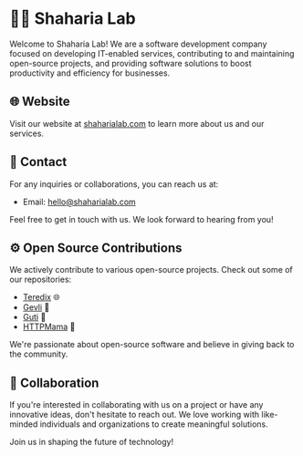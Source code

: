 # 👨‍💻 Shaharia Lab

Welcome to Shaharia Lab! We are a software development company focused on developing IT-enabled services, contributing to and maintaining open-source projects, and providing software solutions to boost productivity and efficiency for businesses.

## 🌐 Website

Visit our website at [shaharialab.com](https://shaharialab.com) to learn more about us and our services.

## 📧 Contact

For any inquiries or collaborations, you can reach us at:

- Email: [hello@shaharialab.com](mailto:hello@shaharialab.com)

Feel free to get in touch with us. We look forward to hearing from you!

## ⚙️ Open Source Contributions

We actively contribute to various open-source projects. Check out some of our repositories:

- [Teredix](https://github.com/shaharia-lab/teredix) 🌐
- [Gevli](https://github.com/shaharia-lab/gevli) 💼
- [Guti](https://github.com/shaharia-lab/guti) 🍴
- [HTTPMama](https://github.com/shaharia-lab/httpmama) 🚀

We're passionate about open-source software and believe in giving back to the community.

## 🤝 Collaboration

If you're interested in collaborating with us on a project or have any innovative ideas, don't hesitate to reach out. We love working with like-minded individuals and organizations to create meaningful solutions.

Join us in shaping the future of technology!

